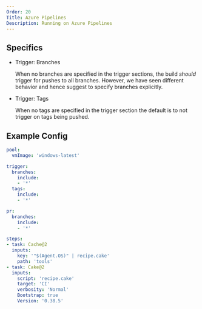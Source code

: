 ```yaml
---
Order: 20
Title: Azure Pipelines
Description: Running on Azure Pipelines
---
```


## Specifics

* Trigger: Branches

  When no branches are specified in the trigger sections, the build *should* trigger for pushes to all branches.
  However, we have seen different behavior and hence suggest to specify branches explicitly.

* Trigger: Tags

  When no tags are specified in the trigger section the default is to not trigger on tags being pushed.

## Example Config

```yaml
pool:
  vmImage: 'windows-latest'

trigger:
  branches:
    include:
    - '*'
  tags:
    include:
    - '*'

pr:
  branches:
    include:
    - '*'

steps:
- task: Cache@2
  inputs:
    key: '"$(Agent.OS)" | recipe.cake'
    path: 'tools'
- task: Cake@2
  inputs:
    script: 'recipe.cake'
    target: 'CI'
    verbosity: 'Normal'
    Bootstrap: true
    Version: '0.38.5'
```
